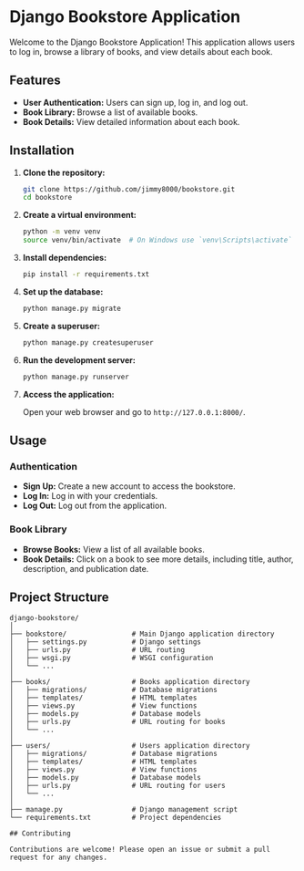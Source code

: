 # Django Bookstore Application

Welcome to the Django Bookstore Application! This application allows users to log in, browse a library of books, and view details about each book.

## Features

- **User Authentication:** Users can sign up, log in, and log out.
- **Book Library:** Browse a list of available books.
- **Book Details:** View detailed information about each book.

## Installation

1. **Clone the repository:**

    ```bash
    git clone https://github.com/jimmy8000/bookstore.git
    cd bookstore
    ```

2. **Create a virtual environment:**

    ```bash
    python -m venv venv
    source venv/bin/activate  # On Windows use `venv\Scripts\activate`
    ```

3. **Install dependencies:**

    ```bash
    pip install -r requirements.txt
    ```

4. **Set up the database:**

    ```bash
    python manage.py migrate
    ```

5. **Create a superuser:**

    ```bash
    python manage.py createsuperuser
    ```

6. **Run the development server:**

    ```bash
    python manage.py runserver
    ```

7. **Access the application:**

    Open your web browser and go to `http://127.0.0.1:8000/`.

## Usage

### Authentication

- **Sign Up:** Create a new account to access the bookstore.
- **Log In:** Log in with your credentials.
- **Log Out:** Log out from the application.

### Book Library

- **Browse Books:** View a list of all available books.
- **Book Details:** Click on a book to see more details, including title, author, description, and publication date.

## Project Structure

```plaintext
django-bookstore/
│
├── bookstore/                # Main Django application directory
│   ├── settings.py           # Django settings
│   ├── urls.py               # URL routing
│   ├── wsgi.py               # WSGI configuration
│   └── ...
│
├── books/                    # Books application directory
│   ├── migrations/           # Database migrations
│   ├── templates/            # HTML templates
│   ├── views.py              # View functions
│   ├── models.py             # Database models
│   ├── urls.py               # URL routing for books
│   └── ...
│
├── users/                    # Users application directory
│   ├── migrations/           # Database migrations
│   ├── templates/            # HTML templates
│   ├── views.py              # View functions
│   ├── models.py             # Database models
│   ├── urls.py               # URL routing for users
│   └── ...
│
├── manage.py                 # Django management script
└── requirements.txt          # Project dependencies

## Contributing

Contributions are welcome! Please open an issue or submit a pull request for any changes.